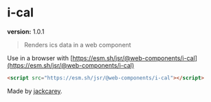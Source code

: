 # i-cal

**version:** 1.0.1

> Renders ics data in a web component

Use in a browser with [https://esm.sh/jsr/@web-components/i-cal](https://esm.sh/jsr/@web-components/i-cal)

```html
<script src="https://esm.sh/jsr/@web-components/i-cal"></script>
```

Made by [jackcarey](https://jackcarey.co.uk).